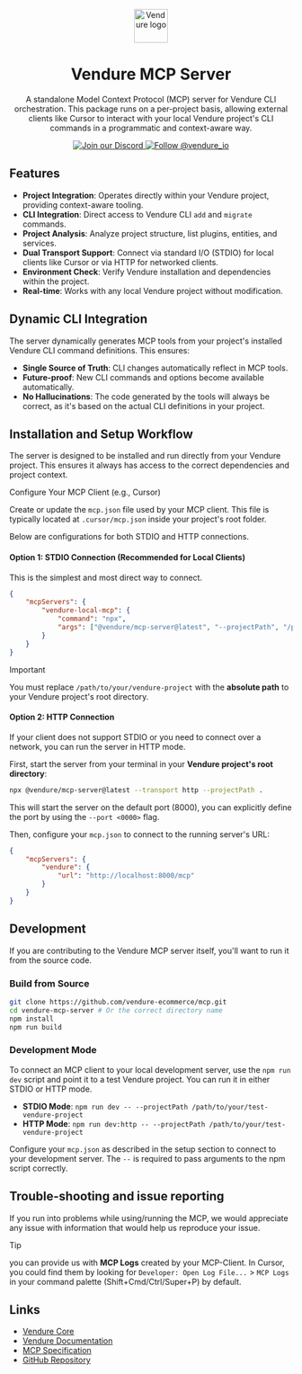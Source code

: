 <p align="center">
  <a href="https://vendure.io">
    <img alt="Vendure logo" height="60" width="auto" src="https://a.storyblok.com/f/192301/252x200/c6608214a9/brand-icon-primary.svg">
  </a>
</p>

<h1 align="center">
  Vendure MCP Server
</h1>
<p align="center">
    A standalone Model Context Protocol (MCP) server for Vendure CLI orchestration. This package runs on a per-project basis, allowing external clients like Cursor to interact with your local Vendure project's CLI commands in a programmatic and context-aware way.

</p>

<p align="center">
  <a href="https://vendure.io/community">
    <img src="https://img.shields.io/badge/join-our%20discord-7289DA.svg" alt="Join our Discord" />
  </a>
  <a href="https://twitter.com/intent/follow?screen_name=vendure_io">
    <img src="https://img.shields.io/twitter/follow/vendure_io" alt="Follow @vendure_io" />
  </a>
</p>

## Features

- **Project Integration**: Operates directly within your Vendure project, providing context-aware tooling.
- **CLI Integration**: Direct access to Vendure CLI `add` and `migrate` commands.
- **Project Analysis**: Analyze project structure, list plugins, entities, and services.
- **Dual Transport Support**: Connect via standard I/O (STDIO) for local clients like Cursor or via HTTP for networked clients.
- **Environment Check**: Verify Vendure installation and dependencies within the project.
- **Real-time**: Works with any local Vendure project without modification.

## Dynamic CLI Integration

The server dynamically generates MCP tools from your project's installed Vendure CLI command definitions. This ensures:

- **Single Source of Truth**: CLI changes automatically reflect in MCP tools.
- **Future-proof**: New CLI commands and options become available automatically.
- **No Hallucinations**: The code generated by the tools will always be correct, as it's based on the actual CLI definitions in your project.

## Installation and Setup Workflow

The server is designed to be installed and run directly from your Vendure project. This ensures it always has access to the correct dependencies and project context.

Configure Your MCP Client (e.g., Cursor)

Create or update the `mcp.json` file used by your MCP client. This file is typically located at `.cursor/mcp.json` inside your project's root folder.

Below are configurations for both STDIO and HTTP connections.

#### Option 1: STDIO Connection (Recommended for Local Clients)

This is the simplest and most direct way to connect.

```json
{
    "mcpServers": {
        "vendure-local-mcp": {
            "command": "npx",
            "args": ["@vendure/mcp-server@latest", "--projectPath", "/path/to/your/vendure-project"]
        }
    }
}
```

> [!IMPORTANT]
> You must replace `/path/to/your/vendure-project` with the **absolute path** to your Vendure project's root directory.

#### Option 2: HTTP Connection

If your client does not support STDIO or you need to connect over a network, you can run the server in HTTP mode.

First, start the server from your terminal in your **Vendure project's root directory**:

```bash
npx @vendure/mcp-server@latest --transport http --projectPath .
```

This will start the server on the default port (8000), you can explicitly define the port by using the `--port <0000>` flag.

Then, configure your `mcp.json` to connect to the running server's URL:

```json
{
    "mcpServers": {
        "vendure": {
            "url": "http://localhost:8000/mcp"
        }
    }
}
```

## Development

If you are contributing to the Vendure MCP server itself, you'll want to run it from the source code.

### Build from Source

```bash
git clone https://github.com/vendure-ecommerce/mcp.git
cd vendure-mcp-server # Or the correct directory name
npm install
npm run build
```

### Development Mode

To connect an MCP client to your local development server, use the `npm run dev` script and point it to a test Vendure project. You can run it in either STDIO or HTTP mode.

- **STDIO Mode**: `npm run dev -- --projectPath /path/to/your/test-vendure-project`
- **HTTP Mode**: `npm run dev:http -- --projectPath /path/to/your/test-vendure-project`

Configure your `mcp.json` as described in the setup section to connect to your development server. The `--` is required to pass arguments to the npm script correctly.

## Trouble-shooting and issue reporting

If you run into problems while using/running the MCP, we would appreciate any issue with information that would help us reproduce your issue.

> [!TIP]
> you can provide us with **MCP Logs** created by your MCP-Client.
> In Cursor, you could find them by looking for `Developer: Open Log File...` > `MCP Logs` in your command palette (Shift+Cmd/Ctrl/Super+P) by default.

## Links

- [Vendure Core](https://github.com/vendure-ecommerce/vendure)
- [Vendure Documentation](https://www.vendure.io/docs/)
- [MCP Specification](https://spec.modelcontextprotocol.io/)
- [GitHub Repository](https://github.com/vendure-ecommerce/mcp)
